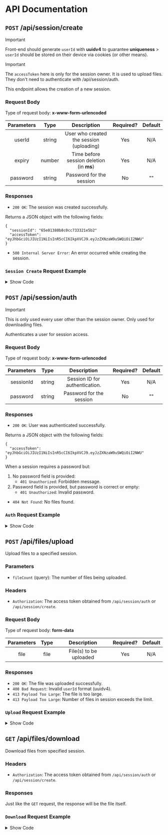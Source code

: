 # API Documentation

## **`POST`** /api/session/create

> [!IMPORTANT]  
> Front-end should generate `userId` with **uuidv4** to guarantee **uniqueness** > `userId` should be stored on their device via cookies (or other means).

> [!IMPORTANT]  
> The `accessToken` here is only for the session owner. It is used to upload files. They don't need to authenticate with /api/session/auth.

This endpoint allows the creation of a new session.

### Request Body

Type of request body: **x-www-form-urlencoded**

| Parameters |  Type  |               Description                | Required? | Default |
| :--------: | :----: | :--------------------------------------: | :-------: | :-----: |
|   userId   | string | User who created the session (uploading) |    Yes    |   N/A   |
|   expiry   | number | Time before session deletion (in **ms**) |    Yes    |   N/A   |
|  password  | string |         Password for the session         |    No     |   ""    |

### Responses

- `200 OK`: The session was created successfully.

Returns a JSON object with the following fields:

```
{
  "sessionId": "65e01380b8c0cc733321e5b2"
  "accessToken": "eyJhbGciOiJIUzI1NiIsInR5cCI6IkpXVCJ9.eyJzZXNzaW9uSWQiOiI2NWU"
}
```

- `500 Internal Server Error`: An error occurred while creating the session.

### `Session Create` Request Example

<details>
<summary>Show Code</summary>

```javascript
import axios from "axios";
import qs from "qs";

let data = qs.stringify({
  expiry: "60000",
  password: "123",
  userId: "8176788d-3838-4d22-b312-5e4fbd5f051c",
});

let config = {
  method: "post",
  maxBodyLength: Infinity,
  url: "http://localhost:9001/api/session/create",
  headers: {
    "Content-Type": "application/x-www-form-urlencoded",
  },
  data: data,
};

axios
  .request(config)
  .then((response) => {
    console.log(JSON.stringify(response.data));
  })
  .catch((error) => {
    console.log(error);
  });
```

</details>

## **`POST`** /api/session/auth

> [!IMPORTANT]  
> This is only used every user other than the session owner. Only used for downloading files.

Authenticates a user for session access.

### Request Body

Type of request body: **x-www-form-urlencoded**

| Parameters |  Type  |          Description           | Required? | Default |
| :--------: | :----: | :----------------------------: | :-------: | :-----: |
| sessionId  | string | Session ID for authentication. |    Yes    |   N/A   |
|  password  | string |    Password for the session    |    No     |   ""    |

### Responses

- `200 OK`: User was authenticated successfully.

Returns a JSON object with the following fields:

```
{
  "accessToken": "eyJhbGciOiJIUzI1NiIsInR5cCI6IkpXVCJ9.eyJzZXNzaW9uSWQiOiI2NWU"
}
```

When a session requires a password but:

1. No password field is provided:
   - `401 Unauthorized`: Forbidden message.
2. Password field is provided, but password is correct or empty:
   - `401 Unauthorized`: Invalid password.

- `404 Not Found`: No files found.

### `Auth` Request Example

<details>
<summary>Show Code</summary>

```javascript
import axios from "axios";
import qs from "qs";

let data = qs.stringify({
  password: "123",
  sessionId: "65e01380b8c0cc733321e5b2",
});

let config = {
  method: "post",
  maxBodyLength: Infinity,
  url: "http://localhost:9001/api/session/auth",
  headers: {
    "Content-Type": "application/x-www-form-urlencoded",
  },
  data: data,
};

axios
  .request(config)
  .then((response) => {
    console.log(JSON.stringify(response.data));
  })
  .catch((error) => {
    console.log(error);
  });
```

</details>

## **`POST`** /api/files/upload

Upload files to a specified session.

### Parameters

- `fileCount` (query): The number of files being uploaded.

### Headers

- `Authorization`: The access token obtained from `/api/session/auth` or `/api/session/create`.

### Request Body

Type of request body: **form-data**

| Parameters | Type |      Description       | Required? | Default |
| :--------: | :--: | :--------------------: | :-------: | :-----: |
|    file    | file | File(s) to be uploaded |    Yes    |   N/A   |

### Responses

- `200 OK`: The file was uploaded successfully.
- `400 Bad Request`: Invalid `userId` format (uuidv4).
- `413 Payload Too Large`: The file is too large.
- `413 Payload Too Large`: Number of files in session exceeds the limit.

### `Upload` Request Example

<details>
<summary>Show Code</summary>

```javascript
import axios from "axios";
import qs from "qs";
import fs from "fs";
import FormData from "form-data";

let data = new FormData();
data.append(
  "file",
  fs.createReadStream("/C:/Users/Dev/Downloads/test files/test.txt")
);

let config = {
  method: "post",
  maxBodyLength: Infinity,
  url: "http://localhost:9001/api/files/upload?fileCount=1",
  headers: {
    Authorization:
      "Bearer eyJhbGciOiJIUzI1NiIsInR5cCI6IkpXVCJ9.eyJzZXNzaW9uSWQiOiI2NWUwMTM4MGI4YzBjYzczMzMyMWU1YjIiLCJ1c2VySWQiOiI4MTc2Nzg4ZC0zODM4LTRkMjItYjMxMi01ZTRmYmQ1ZjA1MWMiLCJpYXQiOjE3MDkxODM4NzJ9.TABPtQ6IWMTG7AO4HTNRXSvxaViqWk-gfyXUoxxy9-g",
    ...data.getHeaders(),
  },
  data: data,
};

axios
  .request(config)
  .then((response) => {
    console.log(JSON.stringify(response.data));
  })
  .catch((error) => {
    console.log(error);
  });
```

</details>

## **`GET`** /api/files/download

Download files from specified session.

### Headers

- `Authorization`: The access token obtained from `/api/session/auth` or `/api/session/create`.

### Responses

Just like the `GET` request, the response will be the file itself.

### `Download` Request Example

<details>
<summary>Show Code</summary>

```javascript
import axios from "axios";
import qs from "qs";

let config = {
  method: 'get',
  maxBodyLength: Infinity,
  url: 'http://localhost:9001/api/files/download/65e02cdedf0cfc1310e0b26f',
  headers: { },
};

axios.request(config)
.then((response) => {
  console.log(JSON.stringify(response.data));
})
.catch((error) => {
  console.log(error);
});
```
